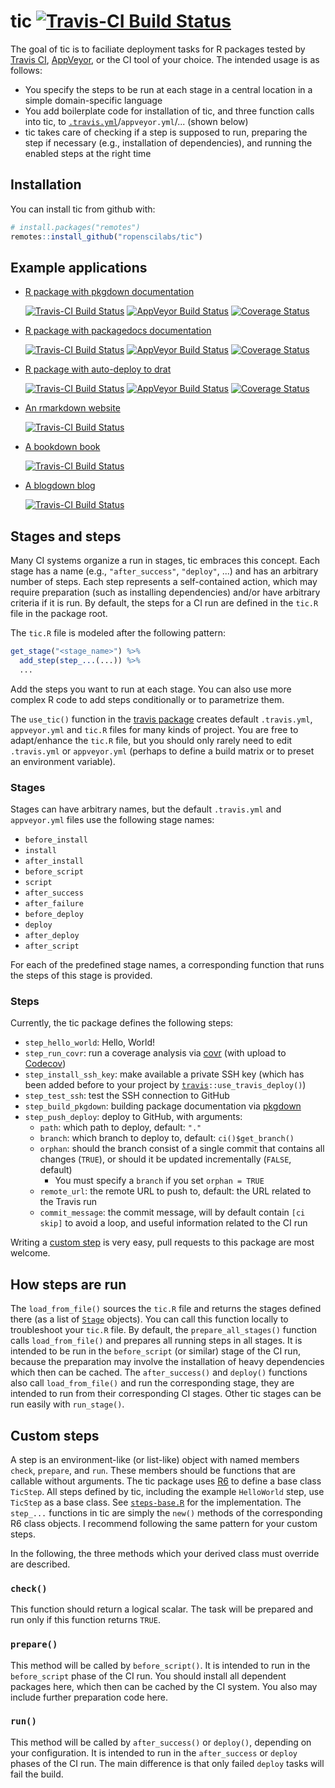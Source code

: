 # tic [![Travis-CI Build Status](https://travis-ci.org/ropenscilabs/tic.svg?branch=master)](https://travis-ci.org/ropenscilabs/tic)

The goal of tic is to faciliate deployment tasks for R packages tested by [Travis CI](https://travis-ci.org), [AppVeyor](https://www.appveyor.com/), or the CI tool of your choice.
The intended usage is as follows:
- You specify the steps to be run at each stage in a central location in a simple domain-specific language
- You add boilerplate code for installation of tic, and three function calls into tic, to [`.travis.yml`](#travis)/`appveyor.yml`/... (shown below)
- tic takes care of checking if a step is supposed to run, preparing the step if necessary (e.g., installation of dependencies), and running the enabled steps at the right time

## Installation

You can install tic from github with:

``` r
# install.packages("remotes")
remotes::install_github("ropenscilabs/tic")
```


## Example applications

- [R package with pkgdown documentation](https://github.com/krlmlr/tic.package)

    [![Travis-CI Build Status](https://travis-ci.org/krlmlr/tic.package.svg?branch=master)](https://travis-ci.org/krlmlr/tic.package) [![AppVeyor Build Status](https://ci.appveyor.com/api/projects/status/github/krlmlr/tic-package?branch=master&svg=true)](https://ci.appveyor.com/project/krlmlr/tic-package) [![Coverage Status](https://codecov.io/gh/krlmlr/tic.package/branch/master/graph/badge.svg)](https://codecov.io/github/krlmlr/tic.package?branch=master)

- [R package with packagedocs documentation](https://github.com/krlmlr/tic.packagedocs)

    [![Travis-CI Build Status](https://travis-ci.org/krlmlr/tic.packagedocs.svg?branch=master)](https://travis-ci.org/krlmlr/tic.packagedocs) [![AppVeyor Build Status](https://ci.appveyor.com/api/projects/status/github/krlmlr/tic.packagedocs?branch=master&svg=true)](https://ci.appveyor.com/project/krlmlr/tic.packagedocs) [![Coverage Status](https://codecov.io/gh/krlmlr/tic.packagedocs/branch/master/graph/badge.svg)](https://codecov.io/github/krlmlr/tic.packagedocs?branch=master)

- [R package with auto-deploy to drat](https://github.com/krlmlr/tic.drat)

    [![Travis-CI Build Status](https://travis-ci.org/krlmlr/tic.drat.svg?branch=master)](https://travis-ci.org/krlmlr/tic.drat) [![AppVeyor Build Status](https://ci.appveyor.com/api/projects/status/github/krlmlr/tic.drat?branch=master&svg=true)](https://ci.appveyor.com/project/krlmlr/tic.drat) [![Coverage Status](https://codecov.io/gh/krlmlr/tic.drat/branch/master/graph/badge.svg)](https://codecov.io/github/krlmlr/tic.drat?branch=master)

- [An rmarkdown website](https://github.com/krlmlr/tic.website)

    [![Travis-CI Build Status](https://travis-ci.org/krlmlr/tic.website.svg?branch=master)](https://travis-ci.org/krlmlr/tic.website)

- [A bookdown book](https://github.com/krlmlr/tic.bookdown)

    [![Travis-CI Build Status](https://travis-ci.org/krlmlr/tic.bookdown.svg?branch=master)](https://travis-ci.org/krlmlr/tic.bookdown)

- [A blogdown blog](https://github.com/krlmlr/tic.blogdown)

    [![Travis-CI Build Status](https://travis-ci.org/krlmlr/tic.blogdown.svg?branch=master)](https://travis-ci.org/krlmlr/tic.blogdown)




## Stages and steps

Many CI systems organize a run in stages, tic embraces this concept.
Each stage has a name (e.g., `"after_success"`, `"deploy"`, ...)
and has an arbitrary number of steps.
Each step represents a self-contained action,
which may require preparation (such as installing dependencies)
and/or have arbitrary criteria if it is run.
By default, the steps for a CI run are defined in the `tic.R` file
in the package root.

The `tic.R` file is modeled after the following pattern:

```r
get_stage("<stage_name>") %>%
  add_step(step_...(...)) %>%
  ...
```

Add the steps you want to run at each stage.
You can also use more complex R code to add steps conditionally or to parametrize them.

The `use_tic()` function in the [travis package](https://github.com/ropenscilabs/travis) creates default `.travis.yml`, `appveyor.yml` and `tic.R` files for many kinds of project.
You are free to adapt/enhance the `tic.R` file, but you should only rarely need to edit `.travis.yml` or `appveyor.yml` (perhaps to define a build matrix or to preset an environment variable).


### Stages

Stages can have arbitrary names, but the default `.travis.yml` and `appveyor.yml` files use the following stage names:

- `before_install`
- `install`
- `after_install`
- `before_script`
- `script`
- `after_success`
- `after_failure`
- `before_deploy`
- `deploy`
- `after_deploy`
- `after_script`

For each of the predefined stage names, a corresponding function that runs the steps of this stage is provided.


### Steps

Currently, the tic package defines the following steps:

- `step_hello_world`: Hello, World!
- `step_run_covr`: run a coverage analysis via [covr](https://github.com/jimhester/covr) (with upload to [Codecov](https://codecov.io/gh))
- `step_install_ssh_key`: make available a private SSH key (which has been added before to your project by [`travis`](https://github.com/ropenscilabs/travis)`::use_travis_deploy()`)
- `step_test_ssh`: test the SSH connection to GitHub
- `step_build_pkgdown`: building package documentation via [pkgdown](https://github.com/hadley/pkgdown)
- `step_push_deploy`: deploy to GitHub, with arguments:
    - `path`: which path to deploy, default: `"."`
    - `branch`: which branch to deploy to, default: `ci()$get_branch()`
    - `orphan`: should the branch consist of a single commit that contains all changes (`TRUE`), or should it be updated incrementally (`FALSE`, default)
        - You must specify a `branch` if you set `orphan = TRUE`
    - `remote_url`: the remote URL to push to, default: the URL related to the Travis run
    - `commit_message`: the commit message, will by default contain `[ci skip]` to avoid a loop, and useful information related to the CI run

Writing a [custom step](#custom-steps) is very easy, pull requests to this package are most welcome.


## How steps are run

The `load_from_file()` sources the `tic.R` file and returns the stages defined there
(as a list of [`Stage`](https://github.com/ropenscilabs/tic/blob/master/R/stage.R) objects).
You can call this function locally to troubleshoot your `tic.R` file.
By default, the `prepare_all_stages()` function
calls `load_from_file()` and prepares all running steps in all stages.
It is intended to be run in the `before_script` (or similar) stage of the CI run,
because the preparation may involve the installation of heavy dependencies
which then can be cached.
The `after_success()` and `deploy()` functions also
call `load_from_file()` and run the corresponding stage,
they are intended to run from their corresponding CI stages.
Other tic stages can be run easily with `run_stage()`.


## Custom steps

A step is an environment-like (or list-like) object with named members `check`, `prepare`, and `run`.
These members should be functions that are callable without arguments.
The tic package uses [R6](https://github.com/wch/R6) to define a base class `TicStep`.
All steps defined by tic, including the example `HelloWorld` step, use `TicStep` as a base class.
See [`steps-base.R`](https://github.com/ropenscilabs/tic/blob/master/R/steps-base.R) for the implementation.
The `step_...` functions in tic are simply the `new()` methods of the corresponding R6 class objects.
I recommend following the same pattern for your custom steps.

In the following, the three methods which your derived class must override are described.

### `check()`

This function should return a logical scalar.
The task will be prepared and run only if this function returns `TRUE`.


### `prepare()`

This method will be called by `before_script()`.
It is intended to run in the `before_script` phase of the CI run.
You should install all dependent packages here, which then can be cached by the CI system.
You also may include further preparation code here.


### `run()`

This method will be called by `after_success()` or `deploy()`,
depending on your configuration.
It is intended to run in the `after_success` or `deploy` phases of the CI run.
The main difference is that only failed `deploy` tasks will fail the build.
